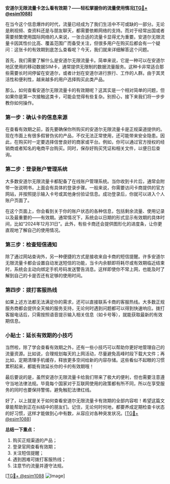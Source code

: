 **安道尔无限流量卡怎么看有效期？——轻松掌握你的流量使用情况[[TG💪+ @esim1088](https://t.me/s/esim1088)]**

在当今这个信息爆炸的时代，流量已经成为了我们生活中不可或缺的一部分。无论是刷视频、查资料还是与朋友聊天，都需要依赖网络的支持。而对于经常出国或者需要频繁使用国际网络的人来说，一张合适的流量卡显得尤为重要。安道尔无限流量卡因其性价比高、覆盖范围广而备受关注，但很多用户在购买后都会有一个疑问：这张卡的有效期到底怎么查看呢？今天，我们就来详细解答这个问题。

首先，我们需要了解什么是安道尔无限流量卡。简单来说，它是一种可以在安道尔地区使用的移动数据SIM卡，通常提供无限制的数据流量服务。这种卡非常适合那些需要长时间停留在安道尔，或者计划在安道尔进行旅行、工作的人群。由于其灵活性和便利性，越来越多的用户选择购买此类产品。

那么，如何查看安道尔无限流量卡的有效期呢？这其实是一个相对简单的问题，但如果你是第一次接触这类卡，可能会觉得有些复杂。别担心，接下来我们将一步步教你如何操作。

### 第一步：确认卡的信息来源

在查看有效期之前，首先要确保你所购买的安道尔无限流量卡是正规渠道提供的。现在市面上有很多假冒伪劣的产品，不仅无法正常使用，还可能带来安全隐患。因此，在购买时一定要选择信誉良好的商家或平台。例如，你可以通过官方授权的经销商或者知名的电商平台购买。同时，保存好购买凭证和相关文件，以便日后查询。

### 第二步：登录账户管理系统

大多数安道尔无限流量卡都配备了在线账户管理系统。当你收到卡片后，通常会附带一张说明书，上面会有具体的登录步骤。一般来说，你需要访问卡商提供的官方网站，并按照提示输入卡号或其他身份验证信息。成功登录后，你就可以进入个人账户页面了。

在这个页面上，你会看到关于你的账户状态的各种信息，包括剩余流量、使用记录以及最重要的——有效期。通常情况下，系统会以日期的形式显示有效期的具体时间，比如“2024年12月31日”。此外，有些卡商还会提供图形化的进度条，让你更直观地了解自己的使用情况。

### 第三步：检查短信通知

除了通过网站查询外，另一种便捷的方式是接收来自卡商的短信提醒。许多安道尔无限流量卡都会设置自动发送短信的功能，当卡内余额即将耗尽或有效期临近结束时，系统会主动向绑定手机号码发送警告消息。这样即使你不常上网，也能及时了解到自己的卡是否还有足够的使用时间。

### 第四步：拨打客服热线

如果上述方法都无法满足你的需求，还可以直接联系卡商的客服热线。大多数正规服务商都会提供全天候的服务支持，无论何时遇到问题都可以得到快速响应。拨打客服电话后，只需按照语音提示输入相关信息（如卡号等），就能获取最新的有效期信息。

### 小贴士：延长有效期的小技巧

当然啦，除了学会查看有效期之外，还有一些小技巧可以帮助你更好地管理自己的流量资源。比如说，合理规划每天的上网活动，尽量避免高峰时段下载大文件；再比如，定期清理手机缓存，释放更多空间给新的内容存储。这些看似不起眼的习惯累积起来，都能有效延长你的卡的有效期哦！

最后要说的是，虽然安道尔无限流量卡给我们带来了极大的便利，但也需要注意遵守当地法律法规。毕竟每个国家对于互联网使用的政策都有所不同，所以在享受服务的同时也要保持警惕，避免触犯法律红线。

好了，以上就是关于如何查看安道尔无限流量卡有效期的全部内容啦！希望这篇文章能帮助到正在纠结中的朋友们。记住，无论何时何地，都要养成定期检查卡状态的好习惯，这样才能做到心中有数，从容应对各种突发状况。[[TG💪+ @esim1088](https://t.me/s/esim1088)]

**总结一下重点：**
1. 购买正规渠道的产品；
2. 登录官网查看有效期；
3. 关注短信提醒；
4. 遇到困难可拨打客服热线；
5. 注意节约流量并遵守法规。

[[TG💪+ @esim1088](https://t.me/s/esim1088) ![Image](https://i.postimg.cc/4NQfJmqS/Snipaste-2025-05-13-00-14-12.png)]